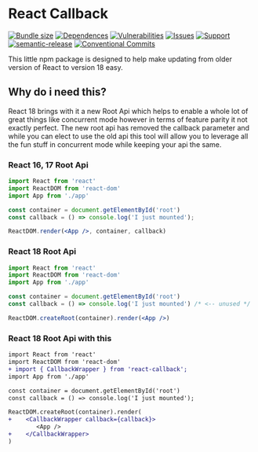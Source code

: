 # React Callback

[![Bundle size](https://badgen.net/bundlephobia/min/react-callback)](https://www.npmjs.com/package/react-callback) [![Dependences](https://status.david-dm.org/gh/Tyson-Skiba/react-callback.svg)](https://github.com/Tyson-Skiba/react-callback/blob/main/package.json) [![Vulnerabilities](https://img.shields.io/snyk/vulnerabilities/github/Tyson-Skiba/react-callback)](https://snyk.io/) [![Issues](https://img.shields.io/github/issues/Tyson-Skiba/react-callback)](https://github.com/Tyson-Skiba/react-callback/issues) [![Support](https://img.shields.io/badge/react-%3E%3D16.3-brightgreen)](https://img.shields.io/badge/react-%3E%3D16.3-brightgreen) [![semantic-release](https://img.shields.io/badge/%20%20%F0%9F%93%A6%F0%9F%9A%80-semantic--release-e10079.svg)](https://github.com/semantic-release/semantic-release) [![Conventional Commits](https://img.shields.io/badge/Conventional%20Commits-1.0.0-yellow.svg)](https://conventionalcommits.org)

This little npm package is designed to help make updating from older version of React to version 18 easy.

## Why do i need this?

React 18 brings with it a new Root Api which helps to enable a whole lot of great things like concurrent mode however in terms of feature parity it not exactly perfect.
The new root api has removed the callback parameter and while you can elect to use the old api this tool will allow you to leverage all the fun stuff in concurrent mode while keeping your api the same.

### React 16, 17 Root Api

```jsx
import React from 'react'
import ReactDOM from 'react-dom'
import App from './app'

const container = document.getElementById('root') 
const callback = () => console.log('I just mounted');

ReactDOM.render(<App />, container, callback)
```

### React 18 Root Api

```jsx
import React from 'react'
import ReactDOM from 'react-dom'
import App from './app'

const container = document.getElementById('root')
const callback = () => console.log('I just mounted') /* <-- unused */

ReactDOM.createRoot(container).render(<App />)
```

### React 18 Root Api with this

```diff
import React from 'react'
import ReactDOM from 'react-dom'
+ import { CallbackWrapper } from 'react-callback';
import App from './app'

const container = document.getElementById('root')
const callback = () => console.log('I just mounted');

ReactDOM.createRoot(container).render(
+    <CallbackWrapper callback={callback}>
        <App />
+    </CallbackWrapper>
)
```
